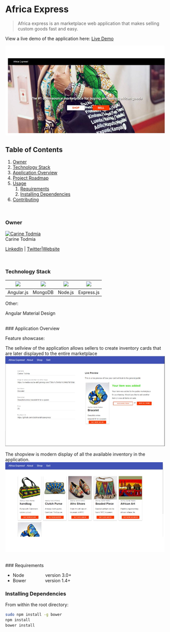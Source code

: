 # Africa Express

> Africa express is an marketplace web application that makes selling custom goods fast and easy.

View a live demo of the application here: [Live Demo](https://africaexpress.herokuapp.com/#/)

<img src="client/img/africaexpresshome.jpg">

## Table of Contents

1. [Owner](#owner)
1. [Technology Stack](#technology-stack)
1. [Application Overview](#application-overview)
1. [Project Roadmap](#project-roadmap)
1. [Usage](#usage)
    1. [Requirements](#requirements)
    1. [Installing Dependencies](#installing-dependencies)
1. [Contributing](#contributing)

<br>

### Owner

[![Carine Todmia](https://avatars0.githubusercontent.com/u/9440923?v=3&s=70)](https://github.com/ctodmia) <br>Carine Todmia

[LinkedIn](https://www.linkedin.com/in/carinetodmia) | [Twitter](https://twitter.com/cinfinitymedia)|[Website](http://carinetodmia.com)


<br>

### Technology Stack

<img src="http://i.imgur.com/dktBkgD.png"> |  <img src="http://i.imgur.com/P5hKmWx.png">|<img src="http://i.imgur.com/hi6gCzf.png">|<img src="http://i.imgur.com/jK9PTgu.png">
--- | --- | --- | --- |
Angular.js | MongoDB| Node.js|Express.js

Other:

Angular Material Design

<br>
### Application Overview

Feature showcase: 

The sellview of the application allows sellers to create inventory cards that are later displayed to the entire marketplace
<a href="https://africaexpress.herokuapp.com/#/sell" target="_blank"><img src="client/img/sellview.jpg"></a>

The shopview is modern display of all the available inventory in the application. 
<a href="https://africaexpress.herokuapp.com/#/shop" target="_blank"><img src="client/img/shopview.jpg"></a>


<br>
### Requirements

- Node    &ensp;&ensp;&ensp;&ensp;&ensp;&ensp;&ensp;&ensp;&ensp;version 3.0+
- Bower   &ensp;&ensp;&ensp;&ensp;&ensp;&ensp;&ensp;&ensp;version 1.4+


### Installing Dependencies

From within the root directory:

```sh
sudo npm install -g bower
npm install
bower install
```
